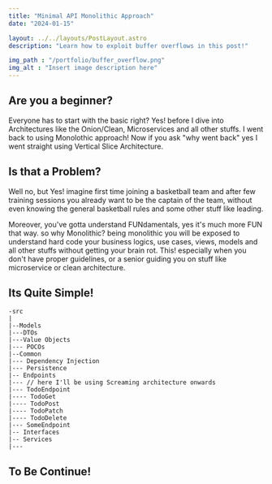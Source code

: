 ```yaml
---
title: "Minimal API Monolithic Approach"
date: "2024-01-15"

layout: ../../layouts/PostLayout.astro
description: "Learn how to exploit buffer overflows in this post!"

img_path : "/portfolio/buffer_overflow.png"
img_alt : "Insert image description here"
---
```


## Are you a beginner?

Everyone has to start with the basic right? Yes! before I dive into Architectures like the Onion/Clean, Microservices and all other stuffs. I went back to using Monolothic approach! Now if you ask "why went back" yes I went straight using Vertical Slice Architecture.

## Is that a Problem?

Well no, but Yes! imagine first time joining a basketball team and after few training sessions you already want to be the captain of the team, without even knowing the general basketball rules and some other stuff like leading.

Moreover, you've gotta understand FUNdamentals, yes it's much more FUN that way. so why Monolithic? being monolithic you will be exposed to understand hard code your business logics, use cases, views, models and all other stuffs without getting your brain rot. This! especially when you don't have proper guidelines, or a senior guiding you on stuff like microservice or clean architecture.

## Its Quite Simple!

```
-src
|
|--Models
|---DTOs
|---Value Objects
|--- POCOs
|--Common
|--- Dependency Injection
|--- Persistence
|-- Endpoints 
|--- // here I'll be using Screaming architecture onwards
|--- TodoEndpoint
|---- TodoGet
|---- TodoPost
|---- TodoPatch
|---- TodoDelete
|--- SomeEndpoint
|-- Interfaces
|-- Services
|--- 
```

## To Be Continue!